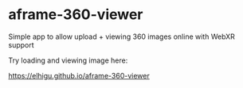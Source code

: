 # aframe-360-viewer
Simple app to allow upload + viewing 360 images online with WebXR support

Try loading and viewing image here:

https://elhigu.github.io/aframe-360-viewer

